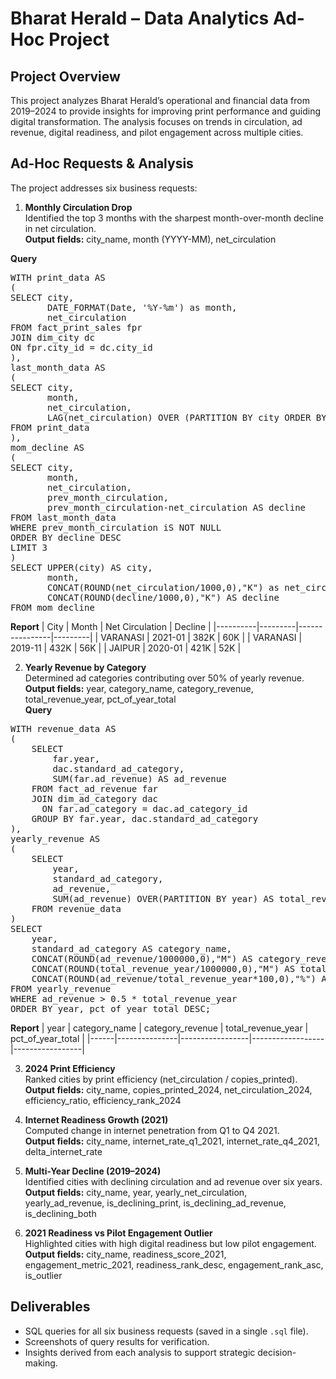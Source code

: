 # Bharat Herald – Data Analytics Ad-Hoc Project

## Project Overview
This project analyzes Bharat Herald’s operational and financial data from 2019–2024 to provide insights for improving print performance and guiding digital transformation. The analysis focuses on trends in circulation, ad revenue, digital readiness, and pilot engagement across multiple cities.

## Ad-Hoc Requests & Analysis
The project addresses six business requests:

1. **Monthly Circulation Drop**  
   Identified the top 3 months with the sharpest month-over-month decline in net circulation.  
   **Output fields:** city_name, month (YYYY-MM), net_circulation  
   
**Query**
<pre>
WITH print_data AS
(
SELECT city,
       DATE_FORMAT(Date, '%Y-%m') as month,
       net_circulation
FROM fact_print_sales fpr
JOIN dim_city dc
ON fpr.city_id = dc.city_id
),
last_month_data AS
(
SELECT city,
	   month,
       net_circulation,
	   LAG(net_circulation) OVER (PARTITION BY city ORDER BY month) AS prev_month_circulation
FROM print_data
),
mom_decline AS
(
SELECT city,
	   month,
       net_circulation,
       prev_month_circulation,
       prev_month_circulation-net_circulation AS decline
FROM last_month_data
WHERE prev_month_circulation iS NOT NULL
ORDER BY decline DESC
LIMIT 3
)
SELECT UPPER(city) AS city,
	   month,
       CONCAT(ROUND(net_circulation/1000,0),"K") as net_circulation,
       CONCAT(ROUND(decline/1000,0),"K") AS decline
FROM mom_decline
</pre>
**Report**
| City     | Month    | Net Circulation | Decline |
|----------|---------|----------------|---------|
| VARANASI | 2021-01 | 382K           | 60K     |
| VARANASI | 2019-11 | 432K           | 56K     |
| JAIPUR   | 2020-01 | 421K           | 52K     |

2. **Yearly Revenue by Category**  
   Determined ad categories contributing over 50% of yearly revenue.  
   **Output fields:** year, category_name, category_revenue, total_revenue_year, pct_of_year_total  
**Query**
<pre>
WITH revenue_data AS
(
    SELECT 
        far.year,
        dac.standard_ad_category,
        SUM(far.ad_revenue) AS ad_revenue
    FROM fact_ad_revenue far
    JOIN dim_ad_category dac
      ON far.ad_category = dac.ad_category_id
    GROUP BY far.year, dac.standard_ad_category
),
yearly_revenue AS
(
    SELECT 
        year,
        standard_ad_category,
        ad_revenue,
        SUM(ad_revenue) OVER(PARTITION BY year) AS total_revenue_year
    FROM revenue_data
)
SELECT 
    year,
    standard_ad_category AS category_name,
    CONCAT(ROUND(ad_revenue/1000000,0),"M") AS category_revenue,
    CONCAT(ROUND(total_revenue_year/1000000,0),"M") AS total_revenue_year,
    CONCAT(ROUND(ad_revenue/total_revenue_year*100,0),"%") AS pct_of_year_total
FROM yearly_revenue
WHERE ad_revenue > 0.5 * total_revenue_year
ORDER BY year, pct_of_year_total DESC;
</pre>
**Report**
| year | category_name | category_revenue | total_revenue_year | pct_of_year_total |
|------|---------------|-----------------|------------------|-----------------|


3. **2024 Print Efficiency**  
   Ranked cities by print efficiency (net_circulation / copies_printed).  
   **Output fields:** city_name, copies_printed_2024, net_circulation_2024, efficiency_ratio, efficiency_rank_2024  

4. **Internet Readiness Growth (2021)**  
   Computed change in internet penetration from Q1 to Q4 2021.  
   **Output fields:** city_name, internet_rate_q1_2021, internet_rate_q4_2021, delta_internet_rate  

5. **Multi-Year Decline (2019–2024)**  
   Identified cities with declining circulation and ad revenue over six years.  
   **Output fields:** city_name, year, yearly_net_circulation, yearly_ad_revenue, is_declining_print, is_declining_ad_revenue, is_declining_both  

6. **2021 Readiness vs Pilot Engagement Outlier**  
   Highlighted cities with high digital readiness but low pilot engagement.  
   **Output fields:** city_name, readiness_score_2021, engagement_metric_2021, readiness_rank_desc, engagement_rank_asc, is_outlier  

## Deliverables
- SQL queries for all six business requests (saved in a single `.sql` file).  
- Screenshots of query results for verification.  
- Insights derived from each analysis to support strategic decision-making.
